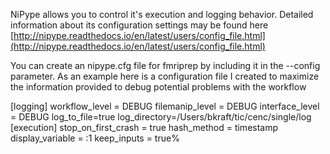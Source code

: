 NiPype allows you to control it's execution and logging behavior.  Detailed information about its configuration settings may be found here [http://nipype.readthedocs.io/en/latest/users/config_file.html](http://nipype.readthedocs.io/en/latest/users/config_file.html)

You can create an nipype.cfg file for fmriprep by including it in the --config parameter.  As an example here is a configuration file I created to maximize the information provided to debug potential problems with the workflow

[logging]
workflow_level = DEBUG
filemanip_level = DEBUG
interface_level = DEBUG
log_to_file=true
log_directory=/Users/bkraft/tic/cenc/single/log
[execution]
stop_on_first_crash = true
hash_method = timestamp
display_variable = :1
keep_inputs = true%

